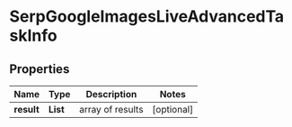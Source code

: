 # SerpGoogleImagesLiveAdvancedTaskInfo


## Properties

| Name | Type | Description | Notes |
|------------ | ------------- | ------------- | -------------|
**result** | **List<SerpGoogleImagesLiveAdvancedResultInfo>** | array of results |[optional]|